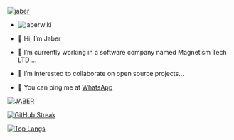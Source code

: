 [![jaber](https://github.com/jaberwiki/gitartwork/blob/main/gitartwork.svg)](https://github.com/jaberwiki)
- <img src="https://komarev.com/ghpvc/?username=jaberwiki" alt=jaberwiki />

- 👋 Hi, I’m Jaber
- 🌱 I’m currently working in a software company named Magnetism Tech LTD ...
- 📑 I’m interested to collaborate on open source projects...
- 💬 You can ping me at [WhatsApp](https://api.whatsapp.com/send/?phone=+8801850182488&text=I%20would%20like%20to%20talk%20to%20you%20about%20your%20services.)

[![JABER](https://github-readme-stats&#46;vercel&#46;app/api?username=JaberWiki&show_icons=true&theme=dark&bg_color=151515&icon_color=E98302&title_color=FA8B00&text_color=FAFAFA&include_all_commits=true&count_private=true)](#)

[![GitHub Streak](https://github-readme-streak-stats&#46;herokuapp&#46;com?user=JaberWiki&theme=dark&date_format=M%20j%5B%2C%20Y%5D)](#)

[![Top Langs](https://github-readme-stats&#46;vercel&#46;app/api/top-langs/?username=JaberWiki&layout=compact&count_private=true&show_icons=true&hide=css,html&card_width=445&bg_color=151515&icon_color=E98302&title_color=FA8B00&text_color=FAFAFA)](#)

<!---
hmsjaber/JaberWiki is a ✨ special ✨ repository because its `README.md` (this file) appears on your GitHub profile.
You can click the Preview link to take a look at your changes.
--->

